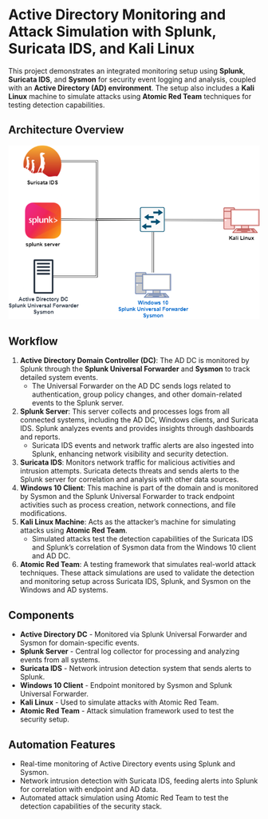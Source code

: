 <h1>Active Directory Monitoring and Attack Simulation with Splunk, Suricata IDS, and Kali Linux</h1>

<p>This project demonstrates an integrated monitoring setup using <strong>Splunk</strong>, <strong>Suricata IDS</strong>, and <strong>Sysmon</strong> for security event logging and analysis, coupled with an <strong>Active Directory (AD) environment</strong>. The setup also includes a <strong>Kali Linux</strong> machine to simulate attacks using <strong>Atomic Red Team</strong> techniques for testing detection capabilities.</p>

<h2>Architecture Overview</h2>
<div align="center">
  <img src="./splunk-AD.png" alt="Splunk and Active Directory Integration with Suricata IDS" />
</div>

<h2>Workflow</h2>
<ol>
  <li><strong>Active Directory Domain Controller (DC)</strong>: The AD DC is monitored by Splunk through the <strong>Splunk Universal Forwarder</strong> and <strong>Sysmon</strong> to track detailed system events.
    <ul>
      <li>The Universal Forwarder on the AD DC sends logs related to authentication, group policy changes, and other domain-related events to the Splunk server.</li>
    </ul>
  </li>
  
  <li><strong>Splunk Server</strong>: This server collects and processes logs from all connected systems, including the AD DC, Windows clients, and Suricata IDS. Splunk analyzes events and provides insights through dashboards and reports.
    <ul>
      <li>Suricata IDS events and network traffic alerts are also ingested into Splunk, enhancing network visibility and security detection.</li>
    </ul>
  </li>
  
  <li><strong>Suricata IDS</strong>: Monitors network traffic for malicious activities and intrusion attempts. Suricata detects threats and sends alerts to the Splunk server for correlation and analysis with other data sources.
  </li>
  
  <li><strong>Windows 10 Client</strong>: This machine is part of the domain and is monitored by Sysmon and the Splunk Universal Forwarder to track endpoint activities such as process creation, network connections, and file modifications.
  </li>
  
  <li><strong>Kali Linux Machine</strong>: Acts as the attacker’s machine for simulating attacks using <strong>Atomic Red Team</strong>.
    <ul>
      <li>Simulated attacks test the detection capabilities of the Suricata IDS and Splunk’s correlation of Sysmon data from the Windows 10 client and AD DC.</li>
    </ul>
  </li>
  
  <li><strong>Atomic Red Team</strong>: A testing framework that simulates real-world attack techniques. These attack simulations are used to validate the detection and monitoring setup across Suricata IDS, Splunk, and Sysmon on the Windows and AD systems.
  </li>
</ol>

<h2>Components</h2>
<ul>
  <li><strong>Active Directory DC</strong> - Monitored via Splunk Universal Forwarder and Sysmon for domain-specific events.</li>
  <li><strong>Splunk Server</strong> - Central log collector for processing and analyzing events from all systems.</li>
  <li><strong>Suricata IDS</strong> - Network intrusion detection system that sends alerts to Splunk.</li>
  <li><strong>Windows 10 Client</strong> - Endpoint monitored by Sysmon and Splunk Universal Forwarder.</li>
  <li><strong>Kali Linux</strong> - Used to simulate attacks with Atomic Red Team.</li>
  <li><strong>Atomic Red Team</strong> - Attack simulation framework used to test the security setup.</li>
</ul>

<h2>Automation Features</h2>
<ul>
  <li>Real-time monitoring of Active Directory events using Splunk and Sysmon.</li>
  <li>Network intrusion detection with Suricata IDS, feeding alerts into Splunk for correlation with endpoint and AD data.</li>
  <li>Automated attack simulation using Atomic Red Team to test the detection capabilities of the security stack.</li>
</ul>

